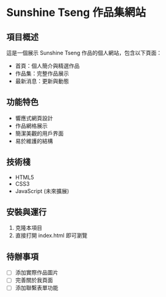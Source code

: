 # Sunshine Tseng 作品集網站

## 項目概述
這是一個展示 Sunshine Tseng 作品的個人網站，包含以下頁面：
- 首頁：個人簡介與精選作品
- 作品集：完整作品展示
- 最新消息：更新與動態

## 功能特色
- 響應式網頁設計
- 作品網格展示
- 簡潔美觀的用戶界面
- 易於維護的結構

## 技術棧
- HTML5
- CSS3
- JavaScript (未來擴展)

## 安裝與運行
1. 克隆本項目
2. 直接打開 index.html 即可瀏覽

## 待辦事項
- [ ] 添加實際作品圖片
- [ ] 完善關於我頁面
- [ ] 添加聯繫表單功能
